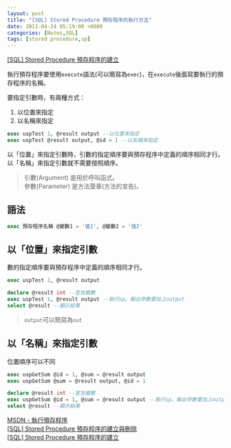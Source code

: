 ```yaml
---
layout: post
title: "[SQL] Stored Procedure 預存程序的執行方法"
date: 2011-04-24 05:19:00 +0800
categories: [Notes,SQL]
tags: [stored procedure,sp]
---
```


[[SQL] Stored Procedure 預存程序的建立](https://riivalin.github.io/posts/2011/04/sql-77/)

執行預存程序要使用`execute`語法(可以簡寫為`exec`)，在`execute`後面寫要執行的預存程序的名稱。        

要指定引數時，有兩種方式：
1. 以位置來指定
2. 以名稱來指定

```sql
exec uspTest 1, @result output --以位置來指定
exec uspTest @result output, @id = 1 --以名稱來指定
```

以「位置」來指定引數時，引數的指定順序要與預存程序中定義的順序相同才行。        
以「名稱」來指定引數就不需要按照順序。


> 引數(Argument) 是用於呼叫函式。       
> 參數(Parameter) 是方法簽章(方法的宣告)。

## 語法

```sql
exec 預存程序名稱 @變數1 = '值1', @變數2 = '值2'
```

## 以「位置」來指定引數

數的指定順序要與預存程序中定義的順序相同才行。

```sql
exec uspTest 1, @result output
```

```sql
declare @result int --宣告變數
exec uspTest 1, @result output --執行sp。輸出參數要加上output
select @result --顯示結果
```
> `output`可以簡寫為`out`

## 以「名稱」來指定引數

位置順序可以不同

```sql
exec uspGetSum @id = 1, @sum = @result output
exec uspGetSum @sum = @result output, @id = 1
```

```sql
declare @result int --宣告變數
exec uspGetSum @id = 1, @sum = @result output --執行sp。輸出參數要加上output
select @result --顯示結果
```

[MSDN - 執行預存程序](https://learn.microsoft.com/zh-tw/sql/relational-databases/stored-procedures/execute-a-stored-procedure?view=sql-server-ver15)        
[[SQL] Stored Procedure 預存程序的建立與刪除](https://riivalin.github.io/posts/2011/04/sql-58/)		
[[SQL] Stored Procedure 預存程序的建立](https://riivalin.github.io/posts/2011/04/sql-77/)		